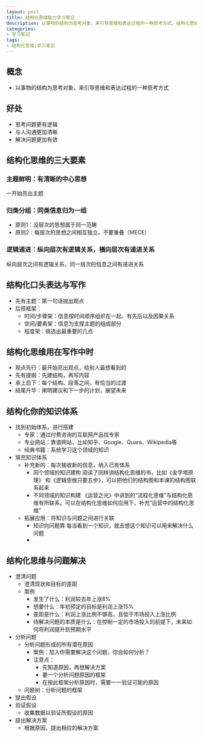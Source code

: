 ```yaml
---
layout: post
title: 结构化思维能力学习笔记
description: 以事物的结构为思考对象，来引导思维和表达过程的一种思考方式。结构化思维能够让我们思考问题更有逻辑，与人沟通更加清晰，解决问题更加有效。
categories: 
- 学习笔记
tags: 
- 结构化思维;学习笔记
---
```



## 概念
* 以事物的结构为思考对象，来引导思维和表达过程的一种思考方式

## 好处
* 思考问题更有逻辑
* 与人沟通更加清晰
* 解决问题更加有效

## 结构化思维的三大要素

### 主题鲜明：有清晰的中心思想

一开始亮出主题

### 归类分组：同类信息归为一组

* 原则1：没层次的思想属于同一范畴
* 原则2：每层次的思想之间相互独立，不要重叠（MECE）

### 逻辑递进：纵向层次有逻辑关系，横向层次有递进关系

纵向层次之间有逻辑关系，同一层次的信息之间有递进关系

## 结构化口头表达与写作
* 先有主题：第一句话抛出观点
* 后搭框架：
  * 时间/步骤架：信息按时间顺序组织在一起，有先后以及因果关系
  * 空间/要素架：信息为支撑主题的组成部分
  * 程度架：挑选出最重要的几点 
  
## 结构化思维用在写作中时
* 观点先行：最开始亮出观点，给别人最想看到的
* 先有提纲：先建结构，再写内容
* 承上启下：每个结构、段落之间，有恰当的过渡
* 结尾升华：阐明建议和下一步的计划，展望未来

## 结构化你的知识体系

* 找到初始体系，进行搭建
  * 专家：通过付费咨询的互联网产品找专家
  * 专业网站：靠谱网站，比如知乎、Google、Quara、Wikipedia等
  * 经典书籍：系统学习这个领域的知识
* 填充知识体系
  * 补充新的：每次接收新的信息，纳入已有体系
    * 同个领域的知识建构
      阅读了同样讲结构化思维的书，比如《金字塔原理》 和《逻辑思维只要五步》，可以把他们的结构图和本课的结构图联系起来
    * 不同领域的知识构建
      《运营之光》中讲到的“流程化思维”与结构化思维有所联系。可以在结构化思维如何应用下，补充“运营中的结构化思维” 
  * 拓展应用：将知识与问题之间进行关联
    * 知识向问题靠
      每当看到一个知识，就去想这个知识可以用来解决什么问题
    * 
## 结构化思维与问题解决
* 澄清问题
  * 澄清现状和目标的差距
  * 案例
    * 发生了什么：利润较去年上涨8%
    * 想要什么：年初预定的目标是利润上涨15%
    * 差距是什么：利润上涨比例不够高，且低于市场投入上涨比例
    * 待解决问题的本质是什么：在控制一定的市场投入的前提下，未来如何将利润提升到预期水平
* 分析问题
  * 分析问题形成的所有潜在原因
    * 案例：加入你需要解决这个问题，你会如何分析？
    * 注意点：
      * 先知道原因，再想解决方案
      * 要一个分析问题原因的框架
      * 在按此框架分析原因时，需要一一验证可能的原因
  * 问题树：分析问题的框架
* 提出假设
* 验证假设
  * 收集数据以验证所假设的原因
* 提出解决方案
  * 根据原因，提出相应的解决方案

  

